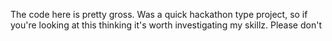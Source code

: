 The code here is pretty gross. Was a quick hackathon type project, so if you're looking at this thinking it's worth investigating my skillz. Please don't
